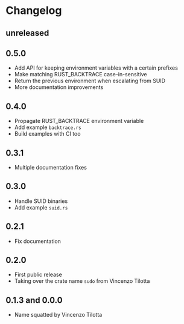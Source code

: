 # Changelog

## unreleased

## 0.5.0

* Add API for keeping environment variables with a certain prefixes
* Make matching RUST_BACKTRACE case-in-sensitive
* Return the previous environment when escalating from SUID
* More documentation improvements

## 0.4.0

* Propagate RUST_BACKTRACE environment variable
* Add example `backtrace.rs`
* Build examples with CI too

## 0.3.1

* Multiple documentation fixes

## 0.3.0

* Handle SUID binaries
* Add example `suid.rs`

## 0.2.1

* Fix documentation

## 0.2.0

* First public release
* Taking over the crate name `sudo` from Vincenzo Tilotta

## 0.1.3 and 0.0.0

* Name squatted by Vincenzo Tilotta
